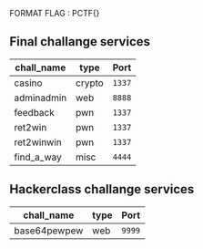 FORMAT FLAG : PCTF{}

## Final challange services

|chall_name |type   |Port   |
|--         |--     |--     |
|casino     |crypto |`1337` |
|adminadmin |web    |`8888` |
|feedback   |pwn    |`1337` |
|ret2win    |pwn    |`1337` |
|ret2winwin |pwn    |`1337` |
|find_a_way |misc   |`4444` |


## Hackerclass challange services

|chall_name     |type   |Port   |
|--             |--     |--     |
|base64pewpew   |web    |`9999` |

